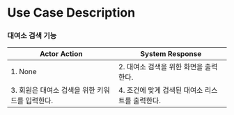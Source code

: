 # Use Case Description

### 대여소 검색 기능

| **Actor Action**                                | **System Response**                             |
| ----------------------------------------------- | ----------------------------------------------- |
| 1. None                                         | 2. 대여소 검색을 위한 화면을 출력한다.          |
| 3. 회원은 대여소 검색을 위한 키워드를 입력한다. | 4. 조건에 맞게 검색된 대여소 리스트를 출력한다. |
